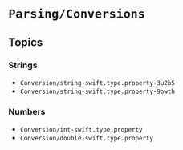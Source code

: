 # ``Parsing/Conversions``

## Topics

### Strings

* ``Conversion/string-swift.type.property-3u2b5``
* ``Conversion/string-swift.type.property-9owth``

### Numbers

* ``Conversion/int-swift.type.property``
* ``Conversion/double-swift.type.property``
